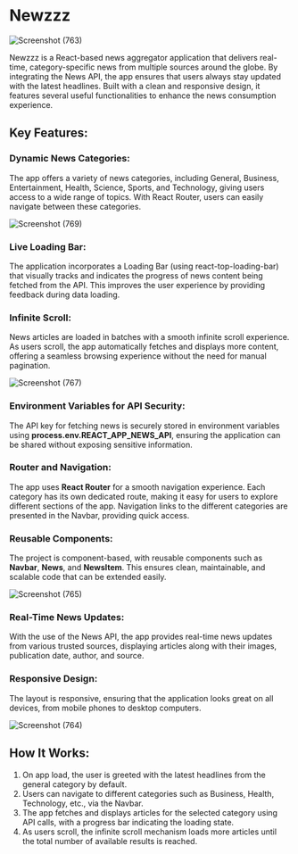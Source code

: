 # Newzzz

![Screenshot (763)](https://github.com/user-attachments/assets/2840da00-6745-4dd0-83c1-a401a1c9d39a)

Newzzz is a React-based news aggregator application that delivers real-time, category-specific news from multiple sources around the globe. By integrating the News API, the app ensures that users always stay updated with the latest headlines. Built with a clean and responsive design, it features several useful functionalities to enhance the news consumption experience.

## Key Features:
### Dynamic News Categories:
The app offers a variety of news categories, including General, Business, Entertainment, Health, Science, Sports, and Technology, giving users access to a wide range of topics. With React Router, users can easily navigate between these categories.

![Screenshot (769)](https://github.com/user-attachments/assets/d244de71-e28e-4f91-b8c5-cf663bb3ef27)

### Live Loading Bar:
The application incorporates a Loading Bar (using react-top-loading-bar) that visually tracks and indicates the progress of news content being fetched from the API. This improves the user experience by providing feedback during data loading.

### Infinite Scroll:
News articles are loaded in batches with a smooth infinite scroll experience. As users scroll, the app automatically fetches and displays more content, offering a seamless browsing experience without the need for manual pagination.

![Screenshot (767)](https://github.com/user-attachments/assets/7c31d73e-f2a9-46b5-9e46-c2dc32bd94d3)

### Environment Variables for API Security:
The API key for fetching news is securely stored in environment variables using **process.env.REACT_APP_NEWS_API**, ensuring the application can be shared without exposing sensitive information.

### Router and Navigation:
The app uses **React Router** for a smooth navigation experience. Each category has its own dedicated route, making it easy for users to explore different sections of the app. Navigation links to the different categories are presented in the Navbar, providing quick access.

### Reusable Components:
The project is component-based, with reusable components such as **Navbar**, **News**, and **NewsItem**. This ensures clean, maintainable, and scalable code that can be extended easily.

![Screenshot (765)](https://github.com/user-attachments/assets/52fd9128-9cbb-442a-9ab3-70f83aa680d1)

### Real-Time News Updates:
With the use of the News API, the app provides real-time news updates from various trusted sources, displaying articles along with their images, publication date, author, and source.

### Responsive Design:
The layout is responsive, ensuring that the application looks great on all devices, from mobile phones to desktop computers.

![Screenshot (764)](https://github.com/user-attachments/assets/6922c7c7-a8d4-46c7-a3fc-d76a9f4b2791)

## How It Works:
1. On app load, the user is greeted with the latest headlines from the general category by default.
2. Users can navigate to different categories such as Business, Health, Technology, etc., via the Navbar.
3. The app fetches and displays articles for the selected category using API calls, with a progress bar indicating the loading state.
4. As users scroll, the infinite scroll mechanism loads more articles until the total number of available results is reached.
